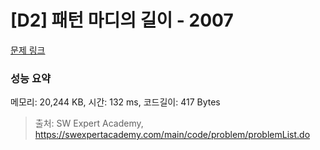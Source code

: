 # [D2] 패턴 마디의 길이 - 2007 

[문제 링크](https://swexpertacademy.com/main/code/problem/problemDetail.do?contestProbId=AV5P1kNKAl8DFAUq) 

### 성능 요약

메모리: 20,244 KB, 시간: 132 ms, 코드길이: 417 Bytes



> 출처: SW Expert Academy, https://swexpertacademy.com/main/code/problem/problemList.do